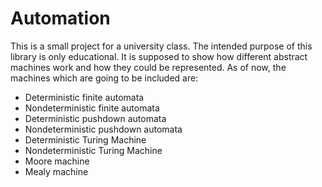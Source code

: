 Automation
==========

This is a small project for a university class. The intended purpose of this library is only educational. It is supposed to show how different abstract machines work and how they could be represented. As of now, the machines which are going to be included are:

* Deterministic finite automata
* Nondeterministic finite automata
* Deterministic pushdown automata
* Nondeterministic pushdown automata
* Deterministic Turing Machine
* Nondeterministic Turing Machine
* Moore machine
* Mealy machine